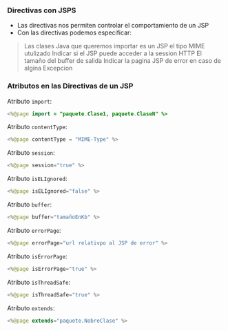### Directivas con JSPS

- Las directivas nos permiten controlar el comportamiento de un JSP
- Con las directivas podemos especificar:
> Las clases Java que queremos importar es un JSP
> el tipo MIME utulizado
> Indicar si el JSP puede acceder a la session HTTP
> El tamaño del buffer de salida
> Indicar la pagina JSP de error en caso de algina Excepcion

### Atributos en las Directivas de un JSP

Atributo `import`:
```java
<%@page import = "paquete.Clase1, paquete.ClaseN" %>
```

Atributo `contentType`:
```java
<%@page contentType = "MIME-Type" %>
```

Atributo `session`:
```java
<%@page session="true" %>
```

Atributo `isELIgnored`:
```java
<%@page isELIgnored="false" %>
```

Atributo `buffer`:
```java
<%@page buffer="tamañoEnKb" %>
```

Atributo `errorPage`:
```java
<%@page errorPage="url relativpo al JSP de error" %>
```

Atributo `isErrorPage`:
```java
<%@page isErrorPage="true" %>
```

Atributo `isThreadSafe`:
```java
<%@page isThreadSafe="true" %>
```

Atributo `extends`:
```java
<%@page extends="paquete.NobreClase" %>
```